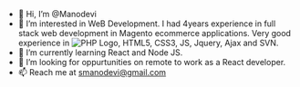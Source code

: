 - 👋 Hi, I’m @Manodevi
- 👀 I’m interested in WeB Development. I had 4years experience in full stack web development in Magento ecommerce applications. Very good experience in ![PHP Logo](https://www.php.net/images/logos/php-icon-white.gif), HTML5, CSS3, JS, Jquery, Ajax and SVN.
- 🌱 I’m currently learning React and Node JS.
- 💞️ I’m looking for oppurtunities on remote to work as a React developer.
- 📫 Reach me at smanodevi@gmail.com

<!---
Manodevi/Manodevi is a ✨ special ✨ repository because its `README.md` (this file) appears on your GitHub profile.
You can click the Preview link to take a look at your changes.
--->
